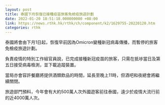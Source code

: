 ```yaml
---
layout: post
title: 泰國下月恢復已接種疫苗旅客免檢疫旅遊計劃
date: 2022-01-20 18:51:18.000000000 +08:00
link: https://news.rthk.hk/rthk/ch/component/k2/1629755-20220120.htm
categories: rthk
---
```


泰國將會由下月1日起，恢復早前因為Omicron變種新冠病毒傳播，而暫停的旅客免檢疫旅遊計劃。

負責疫情的特別工作組官員說，已完成接種新冠疫苗的旅客，只需在抵埗當日及第五日接受病毒檢測，並下載追蹤裝置。

當局亦會容許餐廳將提供酒類飲品的時間，延長至晚上11時，但酒吧和夜總會將繼續關閉。

旅遊部門預料，今年會有大約500萬人次外國遊客前往泰國，遠少於疫情大流行前的近4000萬人次。
